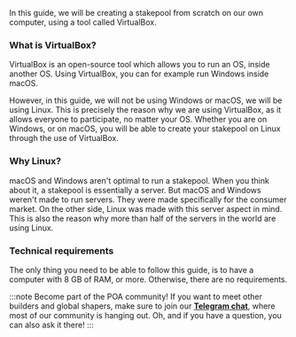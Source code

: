 In this guide, we will be creating a stakepool from scratch on our own computer, using a tool called VirtualBox.

### What is VirtualBox?

VirtualBox is an open-source tool which allows you to run an OS, inside another OS. Using VirtualBox, you can for example run Windows inside macOS.

However, in this guide, we will not be using Windows or macOS, we will be using Linux. This is precisely the reason why we are using VirtualBox, as it allows everyone to participate, no matter your OS. Whether you are on Windows, or on macOS, you will be able to create your stakepool on Linux through the use of VirtualBox.

### Why Linux?

macOS and Windows aren't optimal to run a stakepool. When you think about it, a stakepool is essentially a server. But macOS and Windows weren't made to run servers. They were made specifically for the consumer market. On the other side, Linux was made with this server aspect in mind. This is also the reason why more than half of the servers in the world are using Linux.

### Technical requirements

The only thing you need to be able to follow this guide, is to have a computer with 8 GB of RAM, or more. Otherwise, there are no requirements.

:::note Become part of the POA community!
If you want to meet other builders and global shapers, make sure to join our **[Telegram chat](https://t.me/poapool)**, where most of our community is hanging out. Oh, and if you have a question, you can also ask it there!
:::
